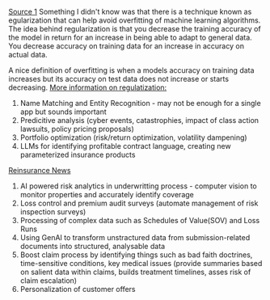 [Source 1](https://www.transre.com/ai-and-machine-learning-in-re-insurance-series-setting-the-stage/)
Something I didn't know was that there is a technique known as egularization that can help avoid overfitting of machine learning algorithms. The idea behind regularization is that you decrease the training accuracy of the model in return for an increase in being able to adapt to general data. You decrease accuracy on training data for an increase in accuracy on actual data.

A nice definition of overfitting is when a models accuracy on training data increases but its accuracy on test data does not increase or starts decreasing. [More information on regulatization:](https://www.ibm.com/topics/regularization#:~:text=Regularization%20is%20a%20set%20of,overfitting%20in%20machine%20learning%20models.)

1. Name Matching and Entity Recognition - may not be enough for a single app but sounds important
2. Predicitive analysis (cyber events, catastrophies, impact of class action lawsuits, policy pricing proposals)
3. Portfolio optimization (risk/return optimization, volatility dampening)
4. LLMs for identifying profitable contract language, creating new parameterized insurance products

[Reinsurance News](https://www.reinsurancene.ws/tag/artificial-intelligence/)
1. AI powered risk analytics in underwritting process - computer vision to monitor properties and accurately identify coverage
2. Loss control and premium audit surveys (automate management of risk inspection surveys)
3. Processing of complex data such as Schedules of Value(SOV) and Loss Runs
4. Using GenAI to transform unstractured data from submission-related documents into structured, analysable data
5. Boost claim process by identifying things such as bad faith doctrines, time-sensitive conditions, key medical issues (provide summaries based on salient data within claims, builds treatment timelines, asses risk of claim escalation)
6. Personalization of customer offers

